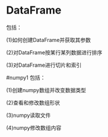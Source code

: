 # DataFrame
包括：

(1)如何创建DataFrame并获取其参数

(2)对DataFrame按某行某列数据进行排序

(3)对DataFrame进行切片和索引

#numpy1
包括：

(1)创建numpy数组并改变数据类型

(2)查看和修改数组形状

(3)numpy读取文件

(4)numpy修改数组内容
